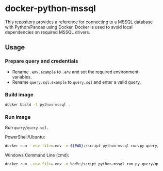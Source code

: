 # docker-python-mssql
This repository provides a reference for connecting to a MSSQL database with Python/Pandas using Docker. Docker is used to avoid local dependencies on required MSSQL drivers.

## Usage
### Prepare query and credentials
* Rename `.env.example` to `.env` and set the required environment variables.
* Rename `query.sql.example` to `query.sql` and enter a valid query.
### Build image
```sh
docker build -t python-mssql .
```
### Run image
Run `query/query.sql`.

PowerShell/Ubuntu:
```sh
docker run --env-file=.env -v ${PWD}:/script python-mssql run.py query/query.sql
```
Windows Command Line (cmd):
```sh
docker run --env-file=.env -v %cd%:/script python-mssql run.py query/query.sql
```
